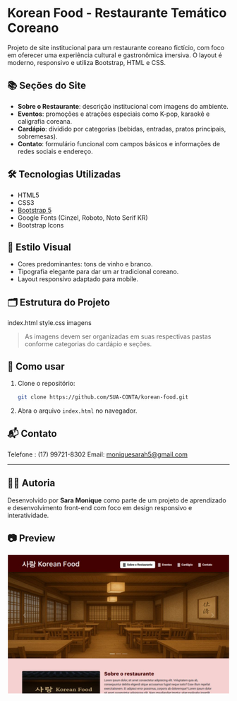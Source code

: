 
# Korean Food - Restaurante Temático Coreano

Projeto de site institucional para um restaurante coreano fictício, com foco em oferecer uma experiência cultural e gastronômica imersiva. O layout é moderno, responsivo e utiliza Bootstrap, HTML e CSS.

## 📚 Seções do Site

- **Sobre o Restaurante**: descrição institucional com imagens do ambiente.
- **Eventos**: promoções e atrações especiais como K-pop, karaokê e caligrafia coreana.
- **Cardápio**: dividido por categorias (bebidas, entradas, pratos principais, sobremesas).
- **Contato**: formulário funcional com campos básicos e informações de redes sociais e endereço.

## 🛠️ Tecnologias Utilizadas

- HTML5
- CSS3
- [Bootstrap 5](https://getbootstrap.com/)
- Google Fonts (Cinzel, Roboto, Noto Serif KR)
- Bootstrap Icons

## 🎨 Estilo Visual

- Cores predominantes: tons de vinho e branco.
- Tipografia elegante para dar um ar tradicional coreano.
- Layout responsivo adaptado para mobile.

## 🗂️ Estrutura do Projeto


index.html
style.css
imagens


> As imagens devem ser organizadas em suas respectivas pastas conforme categorias do cardápio e seções.

## 🚀 Como usar

1. Clone o repositório:
   ```bash
   git clone https://github.com/SUA-CONTA/korean-food.git
   ```

2. Abra o arquivo `index.html` no navegador.

## 📬 Contato

Telefone : (17) 99721-8302
Email: moniquesarah5@gmail.com

---

## 👩‍💻 Autoria

Desenvolvido por **Sara Monique** como parte de um projeto de aprendizado e desenvolvimento front-end com foco em design responsivo e interatividade.

## 📷 Preview
![Imagem do Projeto](https://github.com/SaraMonique13/korean_food/blob/main/download%20(1).png)
